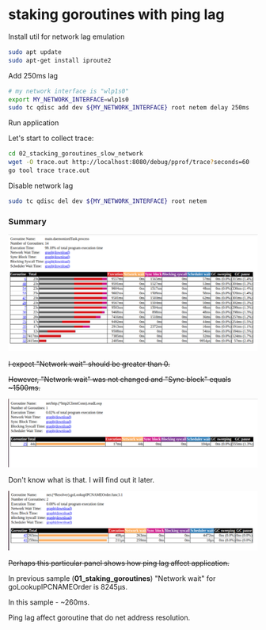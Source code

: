 # staking goroutines with ping lag

Install util for network lag emulation

```bash
sudo apt update
sudo apt-get install iproute2
```

Add 250ms lag

```bash
# my network interface is "wlp1s0"
export MY_NETWORK_INTERFACE=wlp1s0
sudo tc qdisc add dev ${MY_NETWORK_INTERFACE} root netem delay 250ms
```

Run application

Let's start to collect trace:

```bash
cd 02_stacking_goroutines_slow_network
wget -O trace.out http://localhost:8080/debug/pprof/trace?seconds=60
go tool trace trace.out
```

Disable network lag

```bash
sudo tc qdisc del dev ${MY_NETWORK_INTERFACE} root netem
```

### Summary

<img src="trace/01-main.daemonizedTask.process.png" alt="goroutines report"/>

<strike>I expect "Network wait" should be greater than 0.</strike>

<strike>However, "Network wait" was not changed and "Sync block" equals ~1500ms.</strike>

<img src="trace/02-net.http.(*http2ClientConn).readLoop.png" alt="goroutines report"/>

Don't know what is that. I will find out it later.

<img src="trace/03-net.(*Resolver).goLookupIPCNAMEOrder.func3.1.png" alt="goroutines report"/>

<strike>Perhaps this particular panel shows how ping lag affect application.</strike>

In previous sample (**01_staking_goroutines**) "Network wait" for goLookupIPCNAMEOrder is 8245µs.

In this sample - ~260ms.

Ping lag affect goroutine that do net address resolution.
